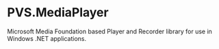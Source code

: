 # PVS.MediaPlayer
Microsoft Media Foundation based Player and Recorder library for use in Windows .NET applications.
